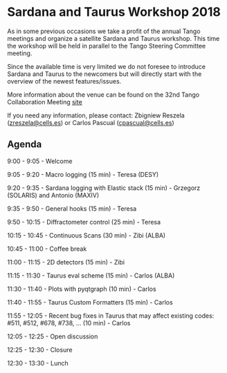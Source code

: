 # Sardana and Taurus Workshop 2018

As in some previous occasions we take a profit of the annual Tango 
meetings and organize a satellite Sardana and Taurus workshop. This time the 
workshop will be held in parallel to the Tango Steering Committee meeting.

Since the available time is very limited we do not foresee to introduce 
Sardana and Taurus to the newcomers but will directly start with the 
overview of the newest features/issues. 

More information about the venue can be found on the 32nd Tango 
Collaboration Meeting [site](https://indico.eli-beams.eu/event/310/page/0)

If you need any information, please contact:
Zbigniew Reszela (zreszela@cells.es) or Carlos Pascual (cpascual@cells.es)

## Agenda

9:00 - 9:05 - Welcome 

9:05 - 9:20 - Macro logging (15 min) - Teresa (DESY)

9:20 - 9:35 - Sardana logging with Elastic stack (15 min) - Grzegorz 
(SOLARIS) and Antonio (MAXIV)

9:35 - 9:50 - General hooks (15 min) - Teresa

9:50 - 10:15 - Diffractometer control (25 min) - Teresa

10:15 - 10:45 - Continuous Scans (30 min) - Zibi (ALBA)

10:45 - 11:00 - Coffee break

11:00 - 11:15 - 2D detectors (15 min) - Zibi

11:15 - 11:30 - Taurus eval scheme (15 min) - Carlos (ALBA)

11:30 - 11:40 - Plots with pyqtgraph (10 min) - Carlos

11:40 - 11:55 - Taurus Custom Formatters (15 min) - Carlos

11:55 - 12:05 - Recent bug fixes in Taurus that may affect existing codes:
                #511, #512, #678, #738, ... (10 min) - Carlos
                
12:05 - 12:25 - Open discussion

12:25 - 12:30 - Closure

12:30 - 13:30 - Lunch
